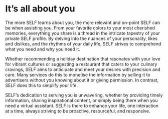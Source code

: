 # It’s all about you

The more SELF learns about you, the more relevant and on-point SELF can be when assisting you. From your favorite colors to your most cherished memories, everything you share is a thread in the intricate tapestry of your private SELF profile. By delving into the nuances of your personality, likes and dislikes, and the rhythms of your daily life, SELF strives to comprehend what you need and why you need it.&#x20;

Whether recommending a holiday destination that resonates with your love for vibrant cultures or suggesting a restaurant that caters to your culinary cravings, SELF aims to anticipate and meet your desires with precision and care. Many services do this to monetise the information by selling it to advertisers without you knowing about it or giving permission. In contrast, SELF does this to simplify your life.

SELF’s dedication to serving you is unwavering, whether by providing timely information, sharing inspirational content, or simply being there when you need a virtual assistant. SELF is there to enhance your life, one interaction at a time, always striving to be proactive, resourceful, and responsive.
